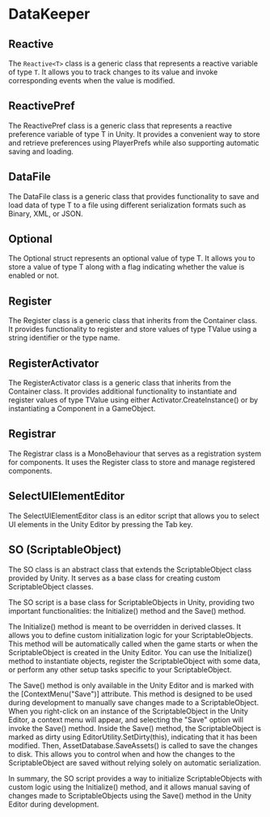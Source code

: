 # DataKeeper

## Reactive<T>

The `Reactive<T>` class is a generic class that represents a reactive variable of type `T`. It allows you to track changes to its value and invoke corresponding events when the value is modified.

## ReactivePref<T>

The ReactivePref<T> class is a generic class that represents a reactive preference variable of type T in Unity. It provides a convenient way to store and retrieve preferences using PlayerPrefs while also supporting automatic saving and loading.

## DataFile<T>

The DataFile<T> class is a generic class that provides functionality to save and load data of type T to a file using different serialization formats such as Binary, XML, or JSON.

## Optional<T>

The Optional<T> struct represents an optional value of type T. It allows you to store a value of type T along with a flag indicating whether the value is enabled or not.

## Register<TValue>
The Register<TValue> class is a generic class that inherits from the Container<TValue> class. It provides functionality to register and store values of type TValue using a string identifier or the type name.

## RegisterActivator<TValue>
The RegisterActivator<TValue> class is a generic class that inherits from the Container<TValue> class. It provides additional functionality to instantiate and register values of type TValue using either Activator.CreateInstance<T>() or by instantiating a Component in a GameObject.

## Registrar
The Registrar class is a MonoBehaviour that serves as a registration system for components. It uses the Register<Component> class to store and manage registered components.

## SelectUIElementEditor
The SelectUIElementEditor class is an editor script that allows you to select UI elements in the Unity Editor by pressing the Tab key.

## SO (ScriptableObject)
The SO class is an abstract class that extends the ScriptableObject class provided by Unity. It serves as a base class for creating custom ScriptableObject classes.

The SO script is a base class for ScriptableObjects in Unity, providing two important functionalities: the Initialize() method and the Save() method.

The Initialize() method is meant to be overridden in derived classes. It allows you to define custom initialization logic for your ScriptableObjects. This method will be automatically called when the game starts or when the ScriptableObject is created in the Unity Editor. You can use the Initialize() method to instantiate objects, register the ScriptableObject with some data, or perform any other setup tasks specific to your ScriptableObject.

The Save() method is only available in the Unity Editor and is marked with the [ContextMenu("Save")] attribute. This method is designed to be used during development to manually save changes made to a ScriptableObject. When you right-click on an instance of the ScriptableObject in the Unity Editor, a context menu will appear, and selecting the "Save" option will invoke the Save() method. Inside the Save() method, the ScriptableObject is marked as dirty using EditorUtility.SetDirty(this), indicating that it has been modified. Then, AssetDatabase.SaveAssets() is called to save the changes to disk. This allows you to control when and how the changes to the ScriptableObject are saved without relying solely on automatic serialization.

In summary, the SO script provides a way to initialize ScriptableObjects with custom logic using the Initialize() method, and it allows manual saving of changes made to ScriptableObjects using the Save() method in the Unity Editor during development.
